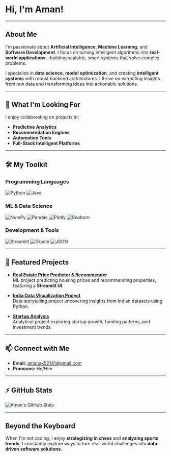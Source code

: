 # Hi, I'm Aman!

---

## About Me

I'm passionate about **Artificial Intelligence**, **Machine Learning**, and **Software Development**. I focus on turning intelligent algorithms into **real-world applications**—building scalable, smart systems that solve complex problems.

I specialize in **data science**, **model optimization**, and creating **intelligent systems** with robust backend architectures. I thrive on extracting insights from raw data and transforming ideas into actionable solutions.

---

## 🔭 What I'm Looking For

I enjoy collaborating on projects in:  

* **Predictive Analytics**  
* **Recommendation Engines**  
* **Automation Tools**  
* **Full-Stack Intelligent Platforms**

---

## 🛠 My Toolkit

### Programming Languages
![Python](https://img.shields.io/badge/-Python-3776AB?style=flat-square&logo=python&logoColor=white) 
![Java](https://img.shields.io/badge/-Java-007396?style=flat-square&logo=java&logoColor=white)  

### ML & Data Science
![NumPy](https://img.shields.io/badge/-NumPy-013243?style=flat-square&logo=numpy&logoColor=white)
![Pandas](https://img.shields.io/badge/-Pandas-150458?style=flat-square&logo=pandas&logoColor=white)
![Plotly](https://img.shields.io/badge/-Plotly-3F4F75?style=flat-square&logo=plotly&logoColor=white)
![Seaborn](https://img.shields.io/badge/-Seaborn-4C72B0?style=flat-square&logo=python&logoColor=white)

### Development & Tools
![Streamlit](https://img.shields.io/badge/-Streamlit-FF4B4B?style=flat-square&logo=streamlit&logoColor=white)
![Gradle](https://img.shields.io/badge/-Gradle-02303A?style=flat-square&logo=gradle&logoColor=white)
![JSON](https://img.shields.io/badge/-JSON-000000?style=flat-square&logo=json&logoColor=white)

---

## 🔧 Featured Projects

* **[Real Estate Price Predictor & Recommender](https://github.com/Aman-sys-ui/Real-State-price-Predictor-and-recommendation-System)**  
  ML project predicting housing prices and recommending properties, featuring a **Streamlit UI**.

* **[India Data Visualization Project](https://github.com/Aman-sys-ui/India_data_viz_project)**  
  Data storytelling project uncovering insights from Indian datasets using Python.

* **[Startup Analysis](https://github.com/Aman-sys-ui/Startup_analysis)**  
  Analytical project exploring startup growth, funding patterns, and investment trends.

---

## 📫 Connect with Me

* **Email:** [amanak52141@gmail.com](mailto:amanak52141@gmail.com)  
* **Pronouns:** He/Him  

---

## ⚡ GitHub Stats

![Aman's GitHub Stats](https://github-readme-stats.vercel.app/api?username=Aman-sys-ui&show_icons=true&theme=radical)

---

## Beyond the Keyboard

When I'm not coding, I enjoy **strategizing in chess** and **analyzing sports trends**. I constantly explore ways to turn real-world challenges into **data-driven software solutions**.
